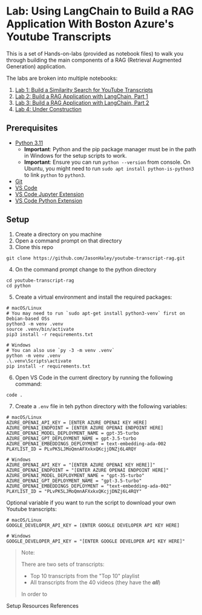
# Lab: Using LangChain to Build a RAG Application With Boston Azure's Youtube Transcripts

This is a set of Hands-on-labs (provided as notebook files) to walk you through building the main components of a RAG (Retrieval Augmented Generation) application.

The labs are broken into multiple notebooks:
1. [Lab 1: Build a Similarity Search for YouTube Transcripts](./1_search.ipynb)
1. [Lab 2: Build a RAG Application with LangChain, Part 1](./2_rag.ipynb)
1. [Lab 3: Build a RAG Application with LangChain, Part 2](./3_rag-with-chunking.ipynb)
1. [Lab 4: Under Construction](./4_rag-with-azure-search.ipynb)

## Prerequisites

* [Python 3.11](https://www.python.org/downloads/)
  * **Important**: Python and the pip package manager must be in the path in Windows for the setup scripts to work.
  * **Important**: Ensure you can run `python --version` from console. On Ubuntu, you might need to run `sudo apt install python-is-python3` to link `python` to `python3`.
* [Git](https://git-scm.com/downloads)
* [VS Code](https://code.visualstudio.com/download)
* [VS Code Jupyter Extension](https://marketplace.visualstudio.com/items?itemName=ms-toolsai.jupyter)
* [VS Code Python Extension](https://marketplace.visualstudio.com/items?itemName=ms-python.python)

## Setup
1. Create a directory on you machine
1. Open a command prompt on that directory
1. Clone this repo

```code
git clone https://github.com/JasonHaley/youtube-transcript-rag.git
```

4. On the command prompt change to the python directory
```code
cd youtube-transcript-rag
cd python
``` 

5. Create a virtual environment and install the required packages:

```code
# macOS/Linux
# You may need to run `sudo apt-get install python3-venv` first on Debian-based OSs
python3 -m venv .venv
source .venv/bin/activate
pip3 install -r requirements.txt

# Windows
# You can also use `py -3 -m venv .venv`
python -m venv .venv
.\.venv\Scripts\activate
pip install -r requirements.txt

```

6. Open VS Code in the current directory by running the following command:
```code
code .
```
7. Create a `.env` file in teh python directory with the following variables:

```code
# macOS/Linux
AZURE_OPENAI_API_KEY = [ENTER AZURE OPENAI KEY HERE]
AZURE_OPENAI_ENDPOINT = [ENTER AZURE OPENAI ENDPOINT HERE]
AZURE_OPENAI_MODEL_DEPLOYMENT_NAME = gpt-35-turbo
AZURE_OPENAI_GPT_DEPLOYMENT_NAME = gpt-3.5-turbo
AZURE_OPENAI_EMBEDDINGS_DEPLOYMENT = text-embedding-ada-002
PLAYLIST_ID = PLvPK5LJMoQmnAFXxkxQKcjjDNZj6L4RQY

# Windows
AZURE_OPENAI_API_KEY = "[ENTER AZURE OPENAI KEY HERE]]"
AZURE_OPENAI_ENDPOINT = "[ENTER AZURE OPENAI ENDPOINT HERE]"
AZURE_OPENAI_MODEL_DEPLOYMENT_NAME = "gpt-35-turbo"
AZURE_OPENAI_GPT_DEPLOYMENT_NAME = "gpt-3.5-turbo"
AZURE_OPENAI_EMBEDDINGS_DEPLOYMENT = "text-embedding-ada-002"
PLAYLIST_ID = "PLvPK5LJMoQmnAFXxkxQKcjjDNZj6L4RQY"
```

Optional variable if you want to run the script to download your own Youtube transcripts:

```code
# macOS/Linux
GOOGLE_DEVELOPER_API_KEY = [ENTER GOOGLE DEVELOPER API KEY HERE]

# Windows
GOOGLE_DEVELOPER_API_KEY = "[ENTER GOOGLE DEVELOPER API KEY HERE]"
```



> Note: 
>
> There are two sets of transcripts:
> * Top 10 transcripts from the "Top 10" playlist
> * All transcripts from the 40 videos (they have the **_all_**)
>
> In order to 

Setup
Resources
References